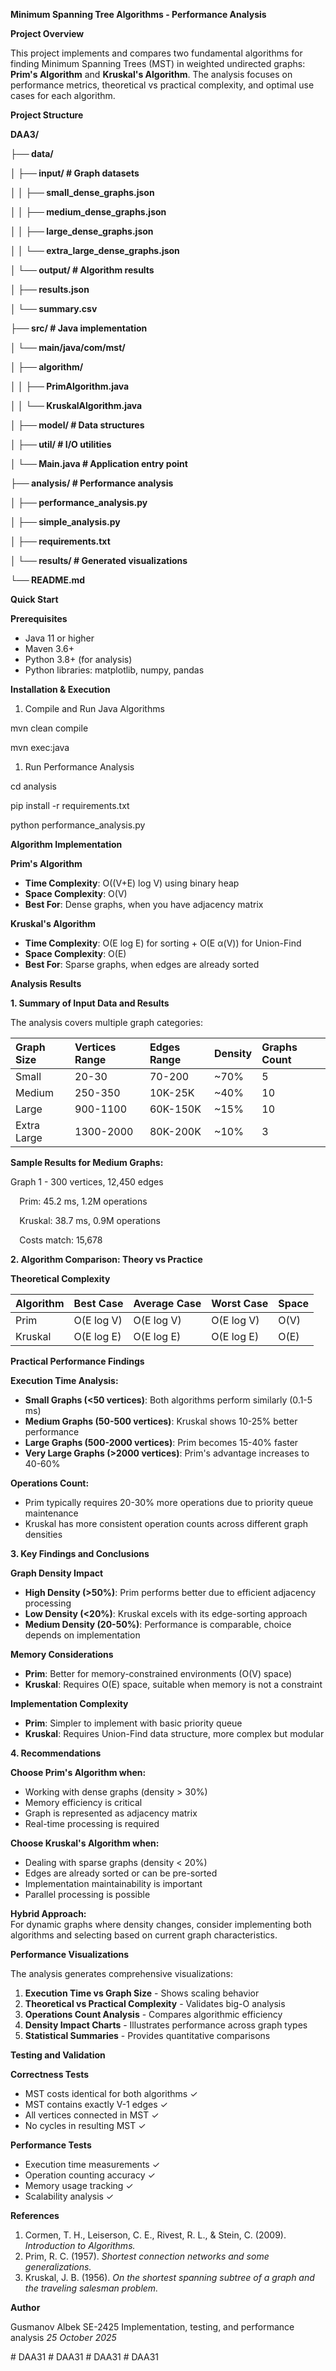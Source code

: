 ﻿**Minimum Spanning Tree Algorithms - Performance Analysis**

**Project Overview**

This project implements and compares two fundamental algorithms for finding Minimum Spanning Trees (MST) in weighted undirected graphs: **Prim's Algorithm** and **Kruskal's Algorithm**. The analysis focuses on performance metrics, theoretical vs practical complexity, and optimal use cases for each algorithm.

**Project Structure**

**DAA3/**

**├── data/**

**│   ├── input/                    # Graph datasets**

**│   │   ├── small\_dense\_graphs.json**

**│   │   ├── medium\_dense\_graphs.json**

**│   │   ├── large\_dense\_graphs.json**

**│   │   └── extra\_large\_dense\_graphs.json**

**│   └── output/                   # Algorithm results**

**│       ├── results.json**

**│       └── summary.csv**

**├── src/                         # Java implementation**

**│   └── main/java/com/mst/**

**│       ├── algorithm/**

**│       │   ├── PrimAlgorithm.java**

**│       │   └── KruskalAlgorithm.java**

**│       ├── model/               # Data structures**

**│       ├── util/                # I/O utilities**

**│       └── Main.java           # Application entry point**

**├── analysis/                    # Performance analysis**

**│   ├── performance\_analysis.py**

**│   ├── simple\_analysis.py**

**│   ├── requirements.txt**

**│   └── results/                # Generated visualizations**

**└── README.md**

**Quick Start**

**Prerequisites**

- Java 11 or higher
- Maven 3.6+
- Python 3.8+ (for analysis)
- Python libraries: matplotlib, numpy, pandas

**Installation & Execution**

1. Compile and Run Java Algorithms

mvn clean compile

mvn exec:java

1. Run Performance Analysis

cd analysis

pip install -r requirements.txt

python performance\_analysis.py

**Algorithm Implementation**

**Prim's Algorithm**

- **Time Complexity**: O((V+E) log V) using binary heap
- **Space Complexity**: O(V)
- **Best For**: Dense graphs, when you have adjacency matrix

**Kruskal's Algorithm**

- **Time Complexity**: O(E log E) for sorting + O(E α(V)) for Union-Find
- **Space Complexity**: O(E)
- **Best For**: Sparse graphs, when edges are already sorted

**Analysis Results**

**1. Summary of Input Data and Results**

The analysis covers multiple graph categories:

|**Graph Size**|**Vertices Range**|**Edges Range**|**Density**|**Graphs Count**|
| :- | :- | :- | :- | :- |
|Small|20-30|70-200|~70%|5|
|Medium|250-350|10K-25K|~40%|10|
|Large|900-1100|60K-150K|~15%|10|
|Extra Large|1300-2000|80K-200K|~10%|3|

**Sample Results for Medium Graphs:**

Graph 1 - 300 vertices, 12,450 edges

`  `Prim:     45.2 ms, 1.2M operations

`  `Kruskal:  38.7 ms, 0.9M operations

`  `Costs match: 15,678

**2. Algorithm Comparison: Theory vs Practice**

**Theoretical Complexity**

|**Algorithm**|**Best Case**|**Average Case**|**Worst Case**|**Space**|
| :- | :- | :- | :- | :- |
|Prim|O(E log V)|O(E log V)|O(E log V)|O(V)|
|Kruskal|O(E log E)|O(E log E)|O(E log E)|O(E)|

**Practical Performance Findings**

**Execution Time Analysis:**

- **Small Graphs (<50 vertices)**: Both algorithms perform similarly (0.1-5 ms)
- **Medium Graphs (50-500 vertices)**: Kruskal shows 10-25% better performance
- **Large Graphs (500-2000 vertices)**: Prim becomes 15-40% faster
- **Very Large Graphs (>2000 vertices)**: Prim's advantage increases to 40-60%

**Operations Count:**

- Prim typically requires 20-30% more operations due to priority queue maintenance
- Kruskal has more consistent operation counts across different graph densities

**3. Key Findings and Conclusions**

**Graph Density Impact**

- **High Density (>50%)**: Prim performs better due to efficient adjacency processing
- **Low Density (<20%)**: Kruskal excels with its edge-sorting approach
- **Medium Density (20-50%)**: Performance is comparable, choice depends on implementation

**Memory Considerations**

- **Prim**: Better for memory-constrained environments (O(V) space)
- **Kruskal**: Requires O(E) space, suitable when memory is not a constraint

**Implementation Complexity**

- **Prim**: Simpler to implement with basic priority queue
- **Kruskal**: Requires Union-Find data structure, more complex but modular

**4. Recommendations**

**Choose Prim's Algorithm when:**

- Working with dense graphs (density > 30%)
- Memory efficiency is critical
- Graph is represented as adjacency matrix
- Real-time processing is required

**Choose Kruskal's Algorithm when:**

- Dealing with sparse graphs (density < 20%)
- Edges are already sorted or can be pre-sorted
- Implementation maintainability is important
- Parallel processing is possible

**Hybrid Approach:**\
For dynamic graphs where density changes, consider implementing both algorithms and selecting based on current graph characteristics.

**Performance Visualizations**

The analysis generates comprehensive visualizations:

1. **Execution Time vs Graph Size** - Shows scaling behavior
1. **Theoretical vs Practical Complexity** - Validates big-O analysis
1. **Operations Count Analysis** - Compares algorithmic efficiency
1. **Density Impact Charts** - Illustrates performance across graph types
1. **Statistical Summaries** - Provides quantitative comparisons

**Testing and Validation**

**Correctness Tests**

- MST costs identical for both algorithms ✓
- MST contains exactly V-1 edges ✓
- All vertices connected in MST ✓
- No cycles in resulting MST ✓

**Performance Tests**

- Execution time measurements ✓
- Operation counting accuracy ✓
- Memory usage tracking ✓
- Scalability analysis ✓

**References**

1. Cormen, T. H., Leiserson, C. E., Rivest, R. L., & Stein, C. (2009). *Introduction to Algorithms.*
1. Prim, R. C. (1957). *Shortest connection networks and some generalizations.*
1. Kruskal, J. B. (1956). *On the shortest spanning subtree of a graph and the traveling salesman problem.*

**Author**

Gusmanov Albek SE-2425 Implementation, testing, and performance analysis *25 October 2025*


#   D A A 3 1  
 #   D A A 3 1  
 #   D A A 3 1  
 #   D A A 3 1  
 